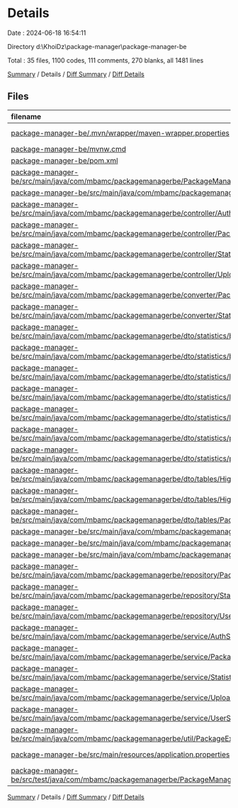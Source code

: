 # Details

Date : 2024-06-18 16:54:11

Directory d:\\KhoiDz\\package-manager\\package-manager-be

Total : 35 files,  1100 codes, 111 comments, 270 blanks, all 1481 lines

[Summary](results.md) / Details / [Diff Summary](diff.md) / [Diff Details](diff-details.md)

## Files
| filename | language | code | comment | blank | total |
| :--- | :--- | ---: | ---: | ---: | ---: |
| [package-manager-be/.mvn/wrapper/maven-wrapper.properties](/package-manager-be/.mvn/wrapper/maven-wrapper.properties) | Java Properties | 2 | 0 | 1 | 3 |
| [package-manager-be/mvnw.cmd](/package-manager-be/mvnw.cmd) | Batch | 118 | 51 | 37 | 206 |
| [package-manager-be/pom.xml](/package-manager-be/pom.xml) | XML | 72 | 0 | 9 | 81 |
| [package-manager-be/src/main/java/com/mbamc/packagemanagerbe/PackageManagerBeApplication.java](/package-manager-be/src/main/java/com/mbamc/packagemanagerbe/PackageManagerBeApplication.java) | Java | 15 | 0 | 6 | 21 |
| [package-manager-be/src/main/java/com/mbamc/packagemanagerbe/config/WebConfig.java](/package-manager-be/src/main/java/com/mbamc/packagemanagerbe/config/WebConfig.java) | Java | 15 | 41 | 3 | 59 |
| [package-manager-be/src/main/java/com/mbamc/packagemanagerbe/controller/AuthController.java](/package-manager-be/src/main/java/com/mbamc/packagemanagerbe/controller/AuthController.java) | Java | 7 | 0 | 3 | 10 |
| [package-manager-be/src/main/java/com/mbamc/packagemanagerbe/controller/PackageController.java](/package-manager-be/src/main/java/com/mbamc/packagemanagerbe/controller/PackageController.java) | Java | 97 | 4 | 20 | 121 |
| [package-manager-be/src/main/java/com/mbamc/packagemanagerbe/controller/StatisticsController.java](/package-manager-be/src/main/java/com/mbamc/packagemanagerbe/controller/StatisticsController.java) | Java | 54 | 0 | 11 | 65 |
| [package-manager-be/src/main/java/com/mbamc/packagemanagerbe/controller/UploadController.java](/package-manager-be/src/main/java/com/mbamc/packagemanagerbe/controller/UploadController.java) | Java | 35 | 0 | 6 | 41 |
| [package-manager-be/src/main/java/com/mbamc/packagemanagerbe/converter/PackageConverter.java](/package-manager-be/src/main/java/com/mbamc/packagemanagerbe/converter/PackageConverter.java) | Java | 43 | 0 | 6 | 49 |
| [package-manager-be/src/main/java/com/mbamc/packagemanagerbe/converter/StatisticsConverter.java](/package-manager-be/src/main/java/com/mbamc/packagemanagerbe/converter/StatisticsConverter.java) | Java | 23 | 7 | 6 | 36 |
| [package-manager-be/src/main/java/com/mbamc/packagemanagerbe/dto/statistics/bar/BarChartDto.java](/package-manager-be/src/main/java/com/mbamc/packagemanagerbe/dto/statistics/bar/BarChartDto.java) | Java | 16 | 0 | 5 | 21 |
| [package-manager-be/src/main/java/com/mbamc/packagemanagerbe/dto/statistics/bar/PriConQuery.java](/package-manager-be/src/main/java/com/mbamc/packagemanagerbe/dto/statistics/bar/PriConQuery.java) | Java | 15 | 0 | 3 | 18 |
| [package-manager-be/src/main/java/com/mbamc/packagemanagerbe/dto/statistics/line/DepartmentWithCount.java](/package-manager-be/src/main/java/com/mbamc/packagemanagerbe/dto/statistics/line/DepartmentWithCount.java) | Java | 13 | 0 | 8 | 21 |
| [package-manager-be/src/main/java/com/mbamc/packagemanagerbe/dto/statistics/line/LineChartDto.java](/package-manager-be/src/main/java/com/mbamc/packagemanagerbe/dto/statistics/line/LineChartDto.java) | Java | 12 | 0 | 4 | 16 |
| [package-manager-be/src/main/java/com/mbamc/packagemanagerbe/dto/statistics/line/LineChartPoint.java](/package-manager-be/src/main/java/com/mbamc/packagemanagerbe/dto/statistics/line/LineChartPoint.java) | Java | 8 | 0 | 4 | 12 |
| [package-manager-be/src/main/java/com/mbamc/packagemanagerbe/dto/statistics/pie/LineChartQuery.java](/package-manager-be/src/main/java/com/mbamc/packagemanagerbe/dto/statistics/pie/LineChartQuery.java) | Java | 14 | 0 | 3 | 17 |
| [package-manager-be/src/main/java/com/mbamc/packagemanagerbe/dto/statistics/pie/PieChartDto.java](/package-manager-be/src/main/java/com/mbamc/packagemanagerbe/dto/statistics/pie/PieChartDto.java) | Java | 12 | 0 | 3 | 15 |
| [package-manager-be/src/main/java/com/mbamc/packagemanagerbe/dto/tables/HighestByDateDto.java](/package-manager-be/src/main/java/com/mbamc/packagemanagerbe/dto/tables/HighestByDateDto.java) | Java | 14 | 0 | 4 | 18 |
| [package-manager-be/src/main/java/com/mbamc/packagemanagerbe/dto/tables/HighestByDepartmentByDate.java](/package-manager-be/src/main/java/com/mbamc/packagemanagerbe/dto/tables/HighestByDepartmentByDate.java) | Java | 13 | 0 | 3 | 16 |
| [package-manager-be/src/main/java/com/mbamc/packagemanagerbe/dto/tables/PackageDto.java](/package-manager-be/src/main/java/com/mbamc/packagemanagerbe/dto/tables/PackageDto.java) | Java | 21 | 0 | 4 | 25 |
| [package-manager-be/src/main/java/com/mbamc/packagemanagerbe/dto/tables/UserDto.java](/package-manager-be/src/main/java/com/mbamc/packagemanagerbe/dto/tables/UserDto.java) | Java | 11 | 0 | 4 | 15 |
| [package-manager-be/src/main/java/com/mbamc/packagemanagerbe/model/Package.java](/package-manager-be/src/main/java/com/mbamc/packagemanagerbe/model/Package.java) | Java | 39 | 0 | 11 | 50 |
| [package-manager-be/src/main/java/com/mbamc/packagemanagerbe/model/User.java](/package-manager-be/src/main/java/com/mbamc/packagemanagerbe/model/User.java) | Java | 22 | 0 | 10 | 32 |
| [package-manager-be/src/main/java/com/mbamc/packagemanagerbe/repository/PackageRepository.java](/package-manager-be/src/main/java/com/mbamc/packagemanagerbe/repository/PackageRepository.java) | Java | 28 | 0 | 7 | 35 |
| [package-manager-be/src/main/java/com/mbamc/packagemanagerbe/repository/StatisticsRepository.java](/package-manager-be/src/main/java/com/mbamc/packagemanagerbe/repository/StatisticsRepository.java) | Java | 38 | 0 | 10 | 48 |
| [package-manager-be/src/main/java/com/mbamc/packagemanagerbe/repository/UserRepository.java](/package-manager-be/src/main/java/com/mbamc/packagemanagerbe/repository/UserRepository.java) | Java | 11 | 0 | 3 | 14 |
| [package-manager-be/src/main/java/com/mbamc/packagemanagerbe/service/AuthService.java](/package-manager-be/src/main/java/com/mbamc/packagemanagerbe/service/AuthService.java) | Java | 3 | 0 | 2 | 5 |
| [package-manager-be/src/main/java/com/mbamc/packagemanagerbe/service/PackageService.java](/package-manager-be/src/main/java/com/mbamc/packagemanagerbe/service/PackageService.java) | Java | 44 | 4 | 15 | 63 |
| [package-manager-be/src/main/java/com/mbamc/packagemanagerbe/service/StatisticsService.java](/package-manager-be/src/main/java/com/mbamc/packagemanagerbe/service/StatisticsService.java) | Java | 75 | 0 | 18 | 93 |
| [package-manager-be/src/main/java/com/mbamc/packagemanagerbe/service/UploadService.java](/package-manager-be/src/main/java/com/mbamc/packagemanagerbe/service/UploadService.java) | Java | 27 | 0 | 5 | 32 |
| [package-manager-be/src/main/java/com/mbamc/packagemanagerbe/service/UserService.java](/package-manager-be/src/main/java/com/mbamc/packagemanagerbe/service/UserService.java) | Java | 19 | 0 | 6 | 25 |
| [package-manager-be/src/main/java/com/mbamc/packagemanagerbe/util/PackageExcelHandler.java](/package-manager-be/src/main/java/com/mbamc/packagemanagerbe/util/PackageExcelHandler.java) | Java | 147 | 1 | 25 | 173 |
| [package-manager-be/src/main/resources/application.properties](/package-manager-be/src/main/resources/application.properties) | Java Properties | 8 | 3 | 0 | 11 |
| [package-manager-be/src/test/java/com/mbamc/packagemanagerbe/PackageManagerBeApplicationTests.java](/package-manager-be/src/test/java/com/mbamc/packagemanagerbe/PackageManagerBeApplicationTests.java) | Java | 9 | 0 | 5 | 14 |

[Summary](results.md) / Details / [Diff Summary](diff.md) / [Diff Details](diff-details.md)
